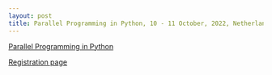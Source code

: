 ```yaml
---
layout: post
title: Parallel Programming in Python, 10 - 11 October, 2022, Netherlands eScience Center
---
```


[Parallel Programming in Python](https://esciencecenter-digital-skills.github.io/2022-10-10-ds-parallel/)

[Registration page](https://www.eventbrite.co.uk/e/parallel-programming-in-python-tickets-399449653667)
